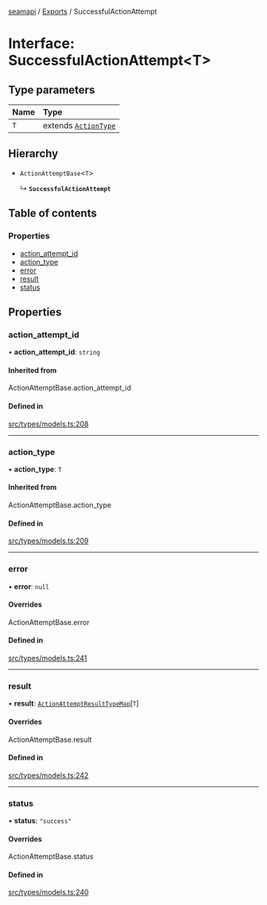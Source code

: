 [seamapi](../README.md) / [Exports](../modules.md) / SuccessfulActionAttempt

# Interface: SuccessfulActionAttempt<T\>

## Type parameters

| Name | Type |
| :------ | :------ |
| `T` | extends [`ActionType`](../modules.md#actiontype) |

## Hierarchy

- `ActionAttemptBase`<`T`\>

  ↳ **`SuccessfulActionAttempt`**

## Table of contents

### Properties

- [action\_attempt\_id](SuccessfulActionAttempt.md#action_attempt_id)
- [action\_type](SuccessfulActionAttempt.md#action_type)
- [error](SuccessfulActionAttempt.md#error)
- [result](SuccessfulActionAttempt.md#result)
- [status](SuccessfulActionAttempt.md#status)

## Properties

### action\_attempt\_id

• **action\_attempt\_id**: `string`

#### Inherited from

ActionAttemptBase.action\_attempt\_id

#### Defined in

[src/types/models.ts:208](https://github.com/seamapi/javascript/blob/main/src/types/models.ts#L208)

___

### action\_type

• **action\_type**: `T`

#### Inherited from

ActionAttemptBase.action\_type

#### Defined in

[src/types/models.ts:209](https://github.com/seamapi/javascript/blob/main/src/types/models.ts#L209)

___

### error

• **error**: ``null``

#### Overrides

ActionAttemptBase.error

#### Defined in

[src/types/models.ts:241](https://github.com/seamapi/javascript/blob/main/src/types/models.ts#L241)

___

### result

• **result**: [`ActionAttemptResultTypeMap`](ActionAttemptResultTypeMap.md)[`T`]

#### Overrides

ActionAttemptBase.result

#### Defined in

[src/types/models.ts:242](https://github.com/seamapi/javascript/blob/main/src/types/models.ts#L242)

___

### status

• **status**: ``"success"``

#### Overrides

ActionAttemptBase.status

#### Defined in

[src/types/models.ts:240](https://github.com/seamapi/javascript/blob/main/src/types/models.ts#L240)
